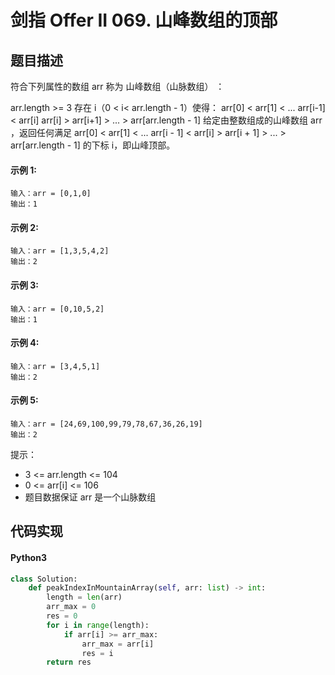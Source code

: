 # 剑指 Offer II 069. 山峰数组的顶部

## 题目描述
符合下列属性的数组 arr 称为 山峰数组（山脉数组） ：

arr.length >= 3
存在 i（0 < i< arr.length - 1）使得：
arr[0] < arr[1] < ... arr[i-1] < arr[i]
arr[i] > arr[i+1] > ... > arr[arr.length - 1]
给定由整数组成的山峰数组 arr ，返回任何满足 arr[0] < arr[1] < ... arr[i - 1] < arr[i] > arr[i + 1] > ... > arr[arr.length - 1] 的下标 i，即山峰顶部。

#### 示例 1:
```
输入：arr = [0,1,0]
输出：1
```
#### 示例 2:
```
输入：arr = [1,3,5,4,2]
输出：2
```
#### 示例 3:
```
输入：arr = [0,10,5,2]
输出：1
```
#### 示例 4:
```
输入：arr = [3,4,5,1]
输出：2
```
#### 示例 5:
```
输入：arr = [24,69,100,99,79,78,67,36,26,19]
输出：2
```
提示：

 - 3 <= arr.length <= 104
 - 0 <= arr[i] <= 106
 - 题目数据保证 arr 是一个山脉数组

## 代码实现
#### Python3

```python
class Solution:
    def peakIndexInMountainArray(self, arr: list) -> int:
        length = len(arr)
        arr_max = 0
        res = 0
        for i in range(length):
            if arr[i] >= arr_max:
                arr_max = arr[i]
                res = i
        return res
```
